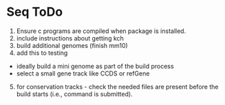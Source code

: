 # Seq ToDo

1. Ensure c programs are compiled when package is installed.
2. include instructions about getting kch
3. build additional genomes (finish mm10)
4. add this to testing
  - ideally build a mini genome as part of the build process
  - select a small gene track like CCDS or refGene
5. for conservation tracks - check the needed files are present before 
  the build starts (i.e., command is submitted).

